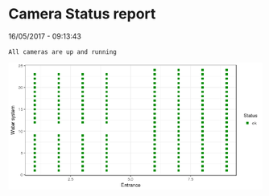 Camera Status report
================
16/05/2017 - 09:13:43

    All cameras are up and running

![](camreport_files/figure-markdown_github/unnamed-chunk-2-1.png)
